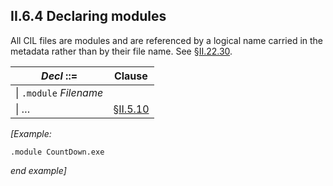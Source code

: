 ## II.6.4 Declaring modules

All CIL files are modules and are referenced by a logical name carried in the metadata rather than by their file name. See §[II.22.30](ii.22.30-module_0x00.md). 

 | _Decl_ ::= | Clause
 | ---- | ----
 | \| `.module` _Filename_ | &nbsp;
 | \| &hellip; | §[II.5.10](#todo-missing-hyperlink)

_[Example:_

 ```ilasm
 .module CountDown.exe
 ```

_end example]_

